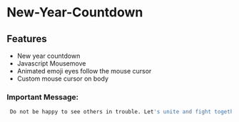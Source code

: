 # New-Year-Countdown

## Features
* New year countdown
* Javascript Mousemove
* Animated emoji eyes follow the mouse cursor
* Custom mouse cursor on body

### Important Message: 
```sh
 Do not be happy to see others in trouble. Let's unite and fight together against Covid-19.
```
